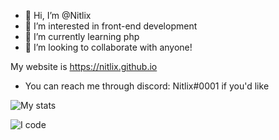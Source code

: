 - 👋 Hi, I’m @Nitlix
- 👀 I’m interested in front-end development
- 🌱 I’m currently learning php
- 💞️ I’m looking to collaborate with anyone!



My website is https://nitlix.github.io
- You can reach me through discord: Nitlix#0001 if you'd like


![My stats](https://github-readme-stats.vercel.app/api?username=nitlix&show_icons=true&theme=vision-friendly-dark)

![I code](https://github-readme-stats.vercel.app/api/top-langs/?username=nitlix&langs_count=10&theme=tokyonight&layout=compact)
